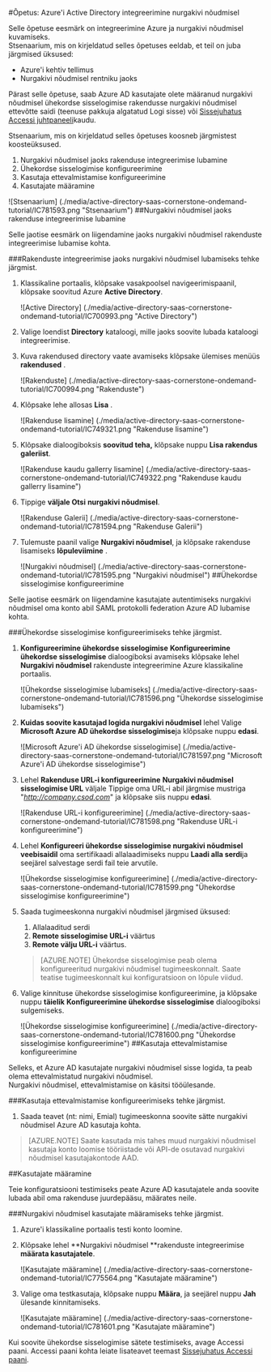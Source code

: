 <properties 
    pageTitle="Õpetus: Azure'i Active Directory integreerimine nurgakivi nõudmisel | Microsoft Azure'i" 
    description="Saate teada, kuidas lubada ühekordse sisselogimise, automatiseeritud ettevalmistamise ja muud Azure Active Directory nurgakivi nõudmisel kasutamine!" 
    services="active-directory" 
    authors="jeevansd"  
    documentationCenter="na" 
    manager="femila"/>
<tags 
    ms.service="active-directory" 
    ms.devlang="na" 
    ms.topic="article" 
    ms.tgt_pltfrm="na" 
    ms.workload="identity" 
    ms.date="09/29/2016" 
    ms.author="jeedes" />

#<a name="tutorial-azure-active-directory-integration-with-cornerstone-ondemand"></a>Õpetus: Azure'i Active Directory integreerimine nurgakivi nõudmisel

Selle õpetuse eesmärk on integreerimine Azure ja nurgakivi nõudmisel kuvamiseks.  
Stsenaarium, mis on kirjeldatud selles õpetuses eeldab, et teil on juba järgmised üksused:

-   Azure'i kehtiv tellimus
-   Nurgakivi nõudmisel rentniku jaoks

Pärast selle õpetuse, saab Azure AD kasutajate olete määranud nurgakivi nõudmisel ühekordse sisselogimise rakendusse nurgakivi nõudmisel ettevõtte saidi (teenuse pakkuja algatatud Logi sisse) või [Sissejuhatus Accessi juhtpaneeli](active-directory-saas-access-panel-introduction.md)kaudu.

Stsenaarium, mis on kirjeldatud selles õpetuses koosneb järgmistest koosteüksused.

1.  Nurgakivi nõudmisel jaoks rakenduse integreerimise lubamine
2.  Ühekordse sisselogimise konfigureerimine
3.  Kasutaja ettevalmistamise konfigureerimine
4.  Kasutajate määramine

![Stsenaarium] (./media/active-directory-saas-cornerstone-ondemand-tutorial/IC781593.png "Stsenaarium")
##<a name="enabling-the-application-integration-for-cornerstone-ondemand"></a>Nurgakivi nõudmisel jaoks rakenduse integreerimise lubamine

Selle jaotise eesmärk on liigendamine jaoks nurgakivi nõudmisel rakenduste integreerimise lubamise kohta.

###<a name="to-enable-the-application-integration-for-cornerstone-ondemand-perform-the-following-steps"></a>Rakenduste integreerimise jaoks nurgakivi nõudmisel lubamiseks tehke järgmist.

1.  Klassikaline portaalis, klõpsake vasakpoolsel navigeerimispaanil, klõpsake soovitud Azure **Active Directory**.

    ![Active Directory] (./media/active-directory-saas-cornerstone-ondemand-tutorial/IC700993.png "Active Directory")

2.  Valige loendist **Directory** kataloogi, mille jaoks soovite lubada kataloogi integreerimise.

3.  Kuva rakendused directory vaate avamiseks klõpsake ülemises menüüs **rakendused** .

    ![Rakenduste] (./media/active-directory-saas-cornerstone-ondemand-tutorial/IC700994.png "Rakenduste")

4.  Klõpsake lehe allosas **Lisa** .

    ![Rakenduse lisamine] (./media/active-directory-saas-cornerstone-ondemand-tutorial/IC749321.png "Rakenduse lisamine")

5.  Klõpsake dialoogiboksis **soovitud teha,** klõpsake nuppu **Lisa rakendus galeriist**.

    ![Rakenduse kaudu gallerry lisamine] (./media/active-directory-saas-cornerstone-ondemand-tutorial/IC749322.png "Rakenduse kaudu gallerry lisamine")

6.  Tippige **väljale Otsi** **nurgakivi nõudmisel**.

    ![Rakenduse Galerii] (./media/active-directory-saas-cornerstone-ondemand-tutorial/IC781594.png "Rakenduse Galerii")

7.  Tulemuste paanil valige **Nurgakivi nõudmisel**, ja klõpsake rakenduse lisamiseks **lõpuleviimine** .

    ![Nurgakivi nõudmisel] (./media/active-directory-saas-cornerstone-ondemand-tutorial/IC781595.png "Nurgakivi nõudmisel")
##<a name="configuring-single-sign-on"></a>Ühekordse sisselogimise konfigureerimine

Selle jaotise eesmärk on liigendamine kasutajate autentimiseks nurgakivi nõudmisel oma konto abil SAML protokolli federation Azure AD lubamise kohta.

###<a name="to-configure-single-sign-on-perform-the-following-steps"></a>Ühekordse sisselogimise konfigureerimiseks tehke järgmist.

1.  **Konfigureerimine ühekordse sisselogimise** **Konfigureerimine ühekordse sisselogimise** dialoogiboksi avamiseks klõpsake lehel **Nurgakivi nõudmisel** rakenduste integreerimine Azure klassikaline portaalis.

    ![Ühekordse sisselogimise lubamiseks] (./media/active-directory-saas-cornerstone-ondemand-tutorial/IC781596.png "Ühekordse sisselogimise lubamiseks")

2.  **Kuidas soovite kasutajad logida nurgakivi nõudmisel** lehel Valige **Microsoft Azure AD ühekordse sisselogimise**ja klõpsake nuppu **edasi**.

    ![Microsoft Azure'i AD ühekordse sisselogimise] (./media/active-directory-saas-cornerstone-ondemand-tutorial/IC781597.png "Microsoft Azure'i AD ühekordse sisselogimise")

3.  Lehel **Rakenduse URL-i konfigureerimine** **Nurgakivi nõudmisel sisselogimise URL** väljale Tippige oma URL-i abil järgmise mustriga "*http://company.csod.com*" ja klõpsake siis nuppu **edasi**.

    ![Rakenduse URL-i konfigureerimine] (./media/active-directory-saas-cornerstone-ondemand-tutorial/IC781598.png "Rakenduse URL-i konfigureerimine")

4.  Lehel **Konfigureeri ühekordse sisselogimise nurgakivi nõudmisel veebisaidil** oma sertifikaadi allalaadimiseks nuppu **Laadi alla serdi**ja seejärel salvestage serdi fail teie arvutile.

    ![Ühekordse sisselogimise konfigureerimine] (./media/active-directory-saas-cornerstone-ondemand-tutorial/IC781599.png "Ühekordse sisselogimise konfigureerimine")

5.  Saada tugimeeskonna nurgakivi nõudmisel järgmised üksused:

    1.  Allalaaditud serdi
    2.  **Remote sisselogimise URL-i** väärtus
    3.  **Remote välju URL-i** väärtus.

    >[AZURE.NOTE] Ühekordse sisselogimise peab olema konfigureeritud nurgakivi nõudmisel tugimeeskonnalt.
Saate teatise tugimeeskonnalt kui konfiguratsioon on lõpule viidud.

6.  Valige kinnituse ühekordse sisselogimise konfigureerimine, ja klõpsake nuppu **täielik** **Konfigureerimine ühekordse sisselogimise** dialoogiboksi sulgemiseks.

    ![Ühekordse sisselogimise konfigureerimine] (./media/active-directory-saas-cornerstone-ondemand-tutorial/IC781600.png "Ühekordse sisselogimise konfigureerimine")
##<a name="configuring-user-provisioning"></a>Kasutaja ettevalmistamise konfigureerimine

Selleks, et Azure AD kasutajate nurgakivi nõudmisel sisse logida, ta peab olema ettevalmistatud nurgakivi nõudmisel.  
Nurgakivi nõudmisel, ettevalmistamise on käsitsi tööülesande.

###<a name="to-configure-user-provisioning-perform-the-following-steps"></a>Kasutaja ettevalmistamise konfigureerimiseks tehke järgmist.

1.  Saada teavet (nt: nimi, Emial) tugimeeskonna soovite sätte nurgakivi nõudmisel Azure AD kasutaja kohta.

>[AZURE.NOTE] Saate kasutada mis tahes muud nurgakivi nõudmisel kasutaja konto loomise tööriistade või API-de osutavad nurgakivi nõudmisel kasutajakontode AAD.

##<a name="assigning-users"></a>Kasutajate määramine

Teie konfiguratsiooni testimiseks peate Azure AD kasutajatele anda soovite lubada abil oma rakenduse juurdepääsu, määrates neile.

###<a name="to-assign-users-to-cornerstone-ondemand-perform-the-following-steps"></a>Nurgakivi nõudmisel kasutajate määramiseks tehke järgmist.

1.  Azure'i klassikaline portaalis testi konto loomine.

2.  Klõpsake lehel **Nurgakivi nõudmisel **rakenduste integreerimise **määrata kasutajatele**.

    ![Kasutajate määramine] (./media/active-directory-saas-cornerstone-ondemand-tutorial/IC775564.png "Kasutajate määramine")

3.  Valige oma testkasutaja, klõpsake nuppu **Määra**, ja seejärel nuppu **Jah** ülesande kinnitamiseks.

    ![Kasutajate määramine] (./media/active-directory-saas-cornerstone-ondemand-tutorial/IC781601.png "Kasutajate määramine")

Kui soovite ühekordse sisselogimise sätete testimiseks, avage Accessi paani. Accessi paani kohta leiate lisateavet teemast [Sissejuhatus Accessi paani](active-directory-saas-access-panel-introduction.md).
